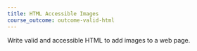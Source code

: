 ```yaml
---
title: HTML Accessible Images
course_outcome: outcome-valid-html
---
```

Write valid and accessible HTML to add images to a web page.
